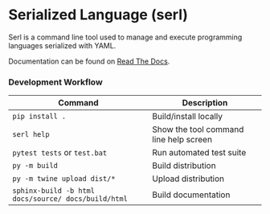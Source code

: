 # Serialized Language (serl)
Serl is a command line tool used to manage and execute programming languages serialized with YAML.

Documentation can be found on [Read The Docs](https://serl.readthedocs.io/en/latest/user_guide/getting_started.html).

### Development Workflow
| Command | Description |
| ------- | ----------- |
| `pip install .` | Build/install locally |
| `serl help` | Show the tool command line help screen |
| `pytest tests` or `test.bat` | Run automated test suite |
| `py -m build` | Build distribution |
| `py -m twine upload dist/*` | Upload distribution |
| `sphinx-build -b html docs/source/ docs/build/html` | Build documentation |

